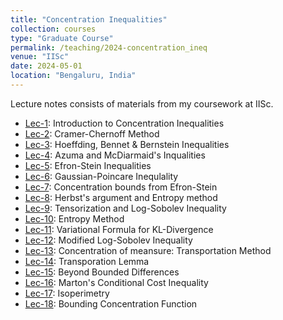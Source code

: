 ```yaml
---
title: "Concentration Inequalities"
collection: courses
type: "Graduate Course"
permalink: /teaching/2024-concentration_ineq
venue: "IISc"
date: 2024-05-01
location: "Bengaluru, India"
---
```


Lecture notes consists of materials from my coursework at IISc.

- [Lec-1](https://drive.google.com/drive/folders/1dk2EHeyXf-F_blUB40El7VME4CTLN8Ye): Introduction to Concentration Inequalities
- [Lec-2](https://drive.google.com/drive/folders/1dk2EHeyXf-F_blUB40El7VME4CTLN8Ye): Cramer-Chernoff Method
- [Lec-3](https://drive.google.com/drive/folders/1dk2EHeyXf-F_blUB40El7VME4CTLN8Ye): Hoeffding, Bennet & Bernstein Inequalities
- [Lec-4](https://drive.google.com/drive/folders/1dk2EHeyXf-F_blUB40El7VME4CTLN8Ye): Azuma and McDiarmaid's Inqualities
- [Lec-5](https://drive.google.com/drive/folders/1dk2EHeyXf-F_blUB40El7VME4CTLN8Ye): Efron-Stein Inequalities
- [Lec-6](https://drive.google.com/drive/folders/1dk2EHeyXf-F_blUB40El7VME4CTLN8Ye): Gaussian-Poincare Inequlality
- [Lec-7](https://drive.google.com/drive/folders/1dk2EHeyXf-F_blUB40El7VME4CTLN8Ye): Concentration bounds from Efron-Stein
- [Lec-8](https://drive.google.com/drive/folders/1dk2EHeyXf-F_blUB40El7VME4CTLN8Ye): Herbst's argument and Entropy method
- [Lec-9](https://drive.google.com/drive/folders/1dk2EHeyXf-F_blUB40El7VME4CTLN8Ye): Tensorization and Log-Sobolev Inequality
- [Lec-10](https://drive.google.com/drive/folders/1dk2EHeyXf-F_blUB40El7VME4CTLN8Ye): Entropy Method
- [Lec-11](https://drive.google.com/drive/folders/1dk2EHeyXf-F_blUB40El7VME4CTLN8Ye): Variational Formula for KL-Divergence
- [Lec-12](https://drive.google.com/drive/folders/1dk2EHeyXf-F_blUB40El7VME4CTLN8Ye): Modified Log-Sobolev Inequality
- [Lec-13](https://drive.google.com/drive/folders/1dk2EHeyXf-F_blUB40El7VME4CTLN8Ye): Concentration of meansure: Transportation Method
- [Lec-14](https://drive.google.com/drive/folders/1dk2EHeyXf-F_blUB40El7VME4CTLN8Ye): Transporation Lemma
- [Lec-15](https://drive.google.com/drive/folders/1dk2EHeyXf-F_blUB40El7VME4CTLN8Ye): Beyond Bounded Differences
- [Lec-16](https://drive.google.com/drive/folders/1dk2EHeyXf-F_blUB40El7VME4CTLN8Ye): Marton's Conditional Cost Inequality
- [Lec-17](https://drive.google.com/drive/folders/1dk2EHeyXf-F_blUB40El7VME4CTLN8Ye): Isoperimetry
- [Lec-18](https://drive.google.com/drive/folders/1dk2EHeyXf-F_blUB40El7VME4CTLN8Ye): Bounding Concentration Function
